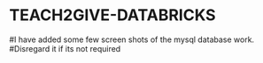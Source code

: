 # TEACH2GIVE-DATABRICKS
#I have added some few screen shots of the mysql database work.
#Disregard it if its not required

